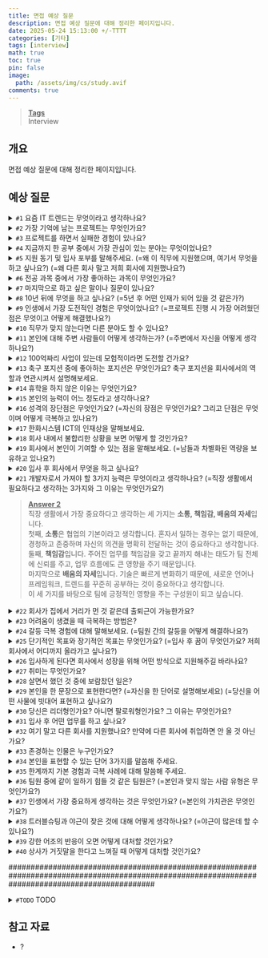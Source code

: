 ```yaml
---
title: 면접 예상 질문
description: 면접 예상 질문에 대해 정리한 페이지입니다.
date: 2025-05-24 15:13:00 +/-TTTT
categories: [기타]
tags: [interview]
math: true
toc: true
pin: false
image:
  path: /assets/img/cs/study.avif
comments: true
---
```


<blockquote class="prompt-info"><p><strong><u>Tags</u></strong><br>
Interview</p></blockquote>

## 개요

면접 예상 질문에 대해 정리한 페이지입니다.

## 예상 질문

<details>
<summary><code class="language-plaintext highlighter-rouge">#1</code> 요즘 IT 트렌드는 무엇이라고 생각하나요?</summary>

<blockquote class="prompt-tip"><p><strong><u>답변 Tip</u></strong><br>
지원자의 기술적 관심도, 시장 감각, 그리고 업계 변화에 대한 민감도를 평가하기 위한 질문입니다.</p></blockquote>

<blockquote class="prompt-info"><p><strong><u>Answer</u></strong><br>
최근 IT 트렌드는 <b>생성형 AI</b>라고 생각합니다. ChatGPT, Copilot, DeepSeek처럼 실무에서 활용 가능한 도구들이 등장하면서 개발 생산성이 크게 향상되고 있기 때문입니다. 단순 코드 작성부터 문서화, 테스트 코드 작성까지 다양한 영역에서 활용할 수 있어서 주목하고 있습니다.</p></blockquote>
</details>

<details>
<summary><code class="language-plaintext highlighter-rouge">#2</code> 가장 기억에 남는 프로젝트는 무엇인가요?</summary>

<blockquote class="prompt-tip"><p><strong><u>답변 Tip</u></strong><br>
단순히 경험을 묻는 것이 아니라, 지원자의 문제 해결 능력, 기여도, 성장한 점 등을 확인하려는 의도입니다.</p></blockquote>

<blockquote class="prompt-info"><p><strong><u>Answer</u></strong><br>
가장 기억에 남는 프로젝트는 혼자 여행하는 사람들을 위한 여행 종합 플랫폼 프로젝트입니다. 이 프로젝트는 혼자 여행하는 사람들을 위한 여행 정보 및 팁을 쉽게 공유하는 기능과, 평소에 혼자 즐기기 어려웠던 취미와 활동에 대해 모임을 생성하고 참여할 수 있는 기능을 제공하는 것을 목표로 하는 프로젝트였습니다. <br />
<br />
이 프로젝트의 멤버는 총 5명이었고, 저는 프론트엔드 개발을 맡아 여행 정보 글 CRUD 기능을 구현하는 데 집중하였습니다. 또한 반응형 웹 구현, 공통 컴포넌트 관리 등을 수행하였습니다. 프로젝트를 수행하면서 마주쳤던 문제로, 처음에는 이미지 파일 용량으로 인해 여행 정보 글 등록에 걸리는 시간이 오래 걸리는 문제가 있었지만, 백엔드를 맡은 팀원과의 협업으로 이미지 등록 API를 별도로 분리하여 글 등록이 완료되는데 최대 10초 이상 걸리는 시간을 1초 이내로 단축하여 문제를 해결할 수 있었습니다. <br />
<br />
이 과정에서 사용자 경험을 고려한 개발과, 백엔드 팀원과의 원활한 의사소통의 중요성, 협업을 통한 문제 해결 과정을 이해할 수 있었습니다. 이 경험이 제가 지원한 직무에서도 강점으로 발휘할 수 있을 것이라 생각합니다.</p></blockquote>

</details>

<details>
<summary><code class="language-plaintext highlighter-rouge">#3</code> 프로젝트를 하면서 실패한 경험이 있나요?</summary>

<blockquote class="prompt-tip"><p><strong><u>답변 Tip</u></strong><br>
단순히 실수나 실패 사례를 묻는 게 아니라, <b>실패 이후의 대응력, 자기 성찰 능력, 성장 과정</b>을 보려는 의도입니다.</p></blockquote>

<blockquote class="prompt-info"><p><strong><u>Answer</u></strong><br>
네, 프로젝트를 하면서 실패한 경험이 있습니다. <br />
<br />
혼자 여행하는 사람들을 위한 여행 종합 플랫폼 프로젝트에서, 저는 여행 정보 글의 CRUD 기능을 구현하는 역할을 맡았는데, 처음에는 글 등록과 이미지 업로드를 동시에 처리하는 방식으로 구현하였습니다. 해당 방식으로 구현한 결과 기능이 정상적으로 동작하기는 했지만, 용량이 큰 이미지를 여러 개 업로드하는 경우 여행 정보 글 등록 시간이 오래 걸리는 문제가 있었습니다. <br />
<br />
문제의 원인을 확인한 후, 저는 사용자 시나리오를 고려하여 이미지 업로드 중 게시글 내용을 작성할 수 있도록 API를 분리하면 사용자 경험을 개선할 수 있다는 점을 파악하였습니다. 이에 백엔드 팀원과 협의하여 이미지 업로드 API를 별도로 분리하여 글 등록이 완료되는데 최대 10초 이상 걸리는 시간을 1초 이내로 단축하여 사용자 경험을 개선할 수 있었습니다. <br />
<br />
이 경험을 통해, <b>처음부터 성능과 사용자 경험을 고려한 개발의 중요성, 그리고 문제를 빠르게 파악하고 팀원과 협업하여 해결하는 과정의 중요성</b>을 배울 수 있었습니다. 이후에는 어떤 기능을 개발할 때 사용자 시나리오를 충분히 고려하는 자세를 가지게 되었고, 설계 단계에서 백엔드 팀원과 충분히 상의하는 것을 원칙으로 하고 있습니다.</p></blockquote>

</details>

<details>
<summary><code class="language-plaintext highlighter-rouge">#4</code> 지금까지 한 공부 중에서 가장 관심이 있는 분야는 무엇이었나요?</summary>

<blockquote class="prompt-tip"><p><strong><u>답변 Tip</u></strong><br>
이 질문의 핵심은 <b>지원자의 흥미와 몰입도</b>, 그리고 <b>자기주도적 학습 경험</b>을 파악하는 것입니다. 단순히 “재밌었다”가 아니라, <b>왜 흥미를 느꼈는지, 무엇을 배우고 어떻게 활용했는지</b>, 그리고 <b>앞으로의 계획</b>까지 자연스럽게 이어지면 좋습니다.</p></blockquote>

<blockquote class="prompt-info"><p><strong><u>Answer</u></strong><br>
지금까지 공부한 것 중 가장 흥미로웠던 분야는 <b>WebP와 AVIF 같은 최신 이미지 포맷</b>에 대한 내용입니다. <br />
<br />
처음에는 제 블로그에 사용할 이미지 용량을 줄이기 위한 방법을 찾다가 WebP를 접하게 되었고, 이후에는 브라우저 호환성이 조금 떨어지더라도 WebP보다 더 압축률이 좋은 AVIF에 대해 알게 되었습니다. 실제로 블로그에서 사용하던 이미지 포맷을 WebP와 AVIF로 변경하면서 이미지 용량이 크게 줄어든 것을 확인할 수 있었고, 웹 페이지 로딩 속도가 크게 향상되었음을 확인할 수 있었습니다. <br />
<br />
이를 통해 이미지 포맷이 웹 페이지 성능과 사용자 경험에 직결되는 기술이라는 점에서 흥미를 느꼈습니다. 또한 이 경험을 계기로 웹 성능과 관련된 기술에 대해 흥미를 갖게 되었고, 앞으로도 웹 페이지 성능 최적화 측면에서 많은 신경을 쓰고자 노력하고 있습니다.</p></blockquote>

</details>

<details>
<summary><code class="language-plaintext highlighter-rouge">#5</code> 지원 동기 및 입사 포부를 말해주세요. (=왜 이 직무에 지원했으며, 여기서 무엇을 하고 싶나요?) (=왜 다른 회사 말고 저희 회사에 지원했나요?)</summary>

<blockquote class="prompt-tip"><p><strong><u>답변 Tip</u></strong><br>
지원자의 관심도, 조직 적합도, 성장 의미를 확인하는 핵심 질문입니다.</p></blockquote>

<blockquote class="prompt-info"><p><strong><u>Answer</u></strong><br>
저는 사용자 경험과 웹 성능 최적화에 깊은 관심을 가지고 프론트엔드 개발을 중심으로 역량을 쌓아왔습니다. 특히 지속적으로 발전하는 개발자의 삶을 지향하여 꾸준히 개발 공부를 진행해왔고, 학습한 내용을 꾸준히 블로그에 정리해 왔습니다. 이와 관련해 한화시스템이 가진 가치관 중 하나인, 과거의 성과에 안주하지 않고 미래를 선제적으로 대비하고 발전하고자 하는 회사의 가치관에 큰 매력을 느꼈습니다. 이에 개인의 성장과 더불어 한화시스템이 미래에 이뤄낼 성과에 기여하고 싶어서 지원하게 되었습니다. <br />
<br />
입사하게 된다면, 먼저 주어진 업무에 빠르게 적응하고 책임감을 가지고 직무를 수행하여 팀에 기여하겠습니다. 또한 개발자로서 끊임없이 신기술을 익히고 적용하며 성장하도록 노력하겠습니다. 또한 사람들에게 최고의 서비스를 제공하기 위해 타인의 피드백을 적극적으로 수용하여 사람들이 사용하기 쉬운 서비스를 제공할 수 있도록 노력하겠습니다. 제가 가진 역량과 문제 해결 능력을 바탕으로 회사에 기여하겠습니다.</p></blockquote>

</details>

<details>
<summary><code class="language-plaintext highlighter-rouge">#6</code> 전공 과목 중에서 가장 좋아하는 과목이 무엇인가요?</summary>

<blockquote class="prompt-tip"><p><strong><u>답변 Tip</u></strong><br>
<b>지식 기반뿐 아니라 흥미, 태도, 논리적 사고 방식</b>을 함께 파악하기 위한 질문입니다. 따라서 단순히 과목명을 말하기보다는 <b>왜 그 과목을 좋아했는지, 무엇을 배웠고 어떻게 활용했는지</b>까지 이야기해주는 것이 좋습니다.</p></blockquote>

<blockquote class="prompt-info"><p><strong><u>Answer</u></strong><br>
전공 과목 중에서 “오픈소스SW프로젝트” 과목을 가장 좋아했습니다. <br />
<br />
이 과목은 Git과 GitHub를 활용하여 팀 프로젝트로 SnakeGame을 만들어보는 전공 과목이었습니다. 해당 과목을 통해 단순히 기능을 구현하는 것을 넘어서, 팀원들과 효율적으로 협업하고 코드를 관리하는 방법을 배울 수 있었습니다. 이전까지는 혼자 개발하는 경우가 많았기 때문에, 하나의 큰 결과물을 팀으로 만들어 나가는 과정 자체가 저에게 인상 깊은 경험이었습니다. <br />
<br />
이 경험 이후 좀 더 협업을 잘하는 방법에 대해 관심이 생겼고, 팀원들과의 원활한 협업을 위해 Notion 작성, GitHub Wiki 작성 등 문서화에도 지속적으로 관심을 갖게 되는 계기가 되었습니다.</p></blockquote>

</details>

<details>
<summary><code class="language-plaintext highlighter-rouge">#7</code> 마지막으로 하고 싶은 말이나 질문이 있나요?</summary>

<blockquote class="prompt-tip"><p><strong><u>답변 Tip</u></strong><br>
면접의 마무리 단계에서 <b>지원자의 태도, 관심도, 소통 능력</b>을 확인하기 위한 질문입니다. 가장 좋은 답변은 <b>긍정적인 인상으로 마무리하면서, 회사나 직무에 대한 진정한 관심을 드러내는 질문이나 감사의 표현</b>을 포함하는 것입니다.</p></blockquote>

<blockquote class="prompt-info"><p><strong><u>Answer</u></strong><br>
오늘 면접을 준비하면서 회사의 비전과 미래 지향점, 성장 가능성 등에 대해 알 수 있었습니다. 오늘 면접을 보면서 긴장도 많이 됐는데 편한 분위기에서 면접을 볼 수 있도록 배려해주셔서 감사합니다. 오늘 이후에도 다시 뵐 수 있는 기회가 있었으면 좋겠습니다. 들어주셔서 감사합니다. <br />
<br />
1. 면접관 님께서 느끼기에, 회사에 오래 근무할 수 있도록 동기를 유발하는 가장 좋았던 점이 무엇인가요? <br />
2. 신입이 입사 후 가장 많이 부딪히는 어려움은 무엇이고, 그것을 극복하기 위한 조언이 있을까요? <br />
3. 최종 합격 후 입사 전까지 준비하면 좋은 것은 무엇일까요?</p></blockquote>
</details>

<details>
<summary><code class="language-plaintext highlighter-rouge">#8</code> 10년 뒤에 무엇을 하고 싶나요? (=5년 후 어떤 인재가 되어 있을 것 같은가?)</summary>

<blockquote class="prompt-tip"><p><strong><u>답변 Tip</u></strong><br>
단순한 미래 계획을 묻는 것이 아니라, 지원자의 목표 의식, 성장 의지, 장기적인 커리어 비전을 확인하기 위한 질문입니다. 답변은 <b>기술적 성장을 기반으로 → 팀이나 서비스에 기여하고 → 나아가 리더십 또는 전문가로 정장하고 싶은 방향</b>으로 진행하면 좋습니다.</p></blockquote>

<blockquote class="prompt-info"><p><strong><u>Answer</u></strong><br>
10년 뒤에는 <b>기술에 대한 깊은 이해와 실무 경험을 바탕으로, 회사와 팀에 큰 영향을 줄 수 있는 개발자</b>가 되고 싶습니다. 제가 가진 프론트엔드 직무 역량을 더욱 발전시켜, <b>사용자 경험과 웹 성능 최적화에 강점을 가진 개발자로서, 프로젝트의 방향성과 기술적 선택을 주도하는 역할</b>을 맡고 싶습니다. 또한 지금은 프론트엔드 분야를 중심으로 학습하고 경험을 쌓아왔지만, 장기적으로는 제가 주로 역량을 쌓아왔던 프론트엔드 분야 뿐만 아니라 백엔드나, DevOps 등 다양한 영역도 이해하는 풀스택 개발자로 성장하고 싶습니다. 또한 혼자 성장하는 것을 넘어서, 신입 개발자에게 코드 리뷰나 문서화를 통한 지식 공유를 통해 팀 전체가 성장할 수 있도록 기여하는 개발자가 되는 것이 저의 목표입니다.</p></blockquote>
</details>

<details>
<summary><code class="language-plaintext highlighter-rouge">#9</code> 인생에서 가장 도전적인 경험은 무엇이었나요? (=프로젝트 진행 시 가장 어려웠던 점은 무엇이고 어떻게 해결했나요?)</summary>

<blockquote class="prompt-tip"><p><strong><u>답변 Tip</u></strong><br>
지원자의 끈기, 문제 해결 능력, 책임감, 성장 의지를 평가하는 질문입니다. 답변은 <b>도전 상황 설명 → 왜 도전적이었는지 → 어떻게 극복했는지 → 무엇을 배웠는지</b> 순서로 진행하면 좋습니다.</p></blockquote>

<blockquote class="prompt-info"><p><strong><u>Answer</u></strong><br>
가장 도전적인 경험은 <b>학부 시절 IoT 관련 팀 프로젝트에서 실내 위치 추정 시스템을 개발했던 경험</b>이었습니다. <br />
<br />
저는 이 프로젝트에서 <b>팀장을 맡아 기획부터 구현까지 주도</b>하였습니다. 스마트폰의 센서를 이용해 실내 위치를 파악하는 것이 목표였는데, Wi-Fi의 RSSI 값을 수집한 후 이를 서버로 전송하여 <b>K-NN 알고리즘을 통해 사용자의 위치를 추정하는 방식</b>으로 프로젝트를 진행하였습니다. 해당 프로젝트를 진행하면서 가장 어려웠던 점은 바로 측정 정확도의 영향을 주는 AP(Access Point)의 위치였습니다. 학교 건물 내 공유기 위치가 고정되어 있어 실험 조건이 제약되었고, 이로 인해 정확한 결과를 얻기 어려웠습니다. 이 어려움을 극복하고자 저는 <b>발상의 전환으로, 스마트폰의 모바일 핫스팟 기능을 이용해 스마트폰 자체를 AP로 사용하는 방법을 제안</b>하였습니다. 이 덕분에 AP의 위치를 자유롭게 설정할 수 있게 되어 실험 조건을 원하는 대로 설정할 수 있었고, 위치 추정 정확도를 높일 수 있었습니다. <br />
<br />
이 경험을 통해 <b>문제 해결을 위한 창의적 사고와 팀을 이끄는 중요성</b>을 알 수 있었습니다.</p></blockquote>

</details>

<details>
<summary><code class="language-plaintext highlighter-rouge">#10</code> 직무가 맞지 않는다면 다른 분야도 할 수 있나요?</summary>

<blockquote class="prompt-tip"><p><strong><u>답변 Tip</u></strong><br>
<b>유연성과 적응력</b>, 그리고 <b>해당 직무에 대한 진정성 있는 관심</b>을 평가하기 위한 질문입니다. 또 다른 이면에는, 직업 윤리의 공동체 윤리 중 하나인 조직과 다른 사람을 위해 자신의 손해를 감수하더라도 희생할 수 있는지에 대해 알고 싶어하는 질문입니다. 답변을 할 때 가장 중요한 포인트는 <b>현재 지원한 직무에 대한 강한 관심을 보여주되, 회사와 팀의 필요에 따라 유연하게 대응할 수 있다는 태도</b>를 보여주는 것입니다.</p></blockquote>

<blockquote class="prompt-info"><p><strong><u>Answer</u></strong><br>
저는 지금 지원한 직무와 관련하여 <b>프론트엔드 개발 직무에 가장 큰 관심을 가지고 역량을 쌓아왔습니다.</b> 사용자 경험과 웹 성능 최적화와 같은 부분에서 큰 관심을 가지고 지속적으로 공부해 왔기 때문에, 해당 분야에서 성장하는 것이 저의 제 1목표임이 분명합니다. <br />
하지만 회사나 팀의 방향이나 상황에 따라 다른 분야에서의 역할이 필요하다면 저는 기꺼이 배우고 도전할 생각이 있으며, 그런 경험 역시 저의 역량을 키울 수 있는 기회라고 생각합니다. 결국 중요한 것은 팀의 목표를 함께 이루고, 유연하게 기여하는 것이 개발자의 자세라고 생각합니다.</p></blockquote>
</details>

<details>
<summary><code class="language-plaintext highlighter-rouge">#11</code> 본인에 대해 주변 사람들이 어떻게 생각하는가? (=주변에서 자신을 어떻게 생각하나요?)</summary>

<blockquote class="prompt-tip"><p><strong><u>답변 Tip</u></strong><br>
<b>자기 인식과 대인 관계에서의 태도</b>를 평가하기 위한 질문입니다. 답변 시에는 실제로 들었던 피드백이나 주변 반응을 바탕으로, <b>장점을 강조</b>하되 <b>구체적인 사례</b>로 신뢰를 더하는 게 좋습니다.</p></blockquote>

<blockquote class="prompt-info"><p><strong><u>Answer</u></strong><br>
주변 사람들은 저를 <b>책임감 있고 열정이 있는 사람</b>이라고 평가해주었습니다. 특히 팀 프로젝트를 함께한 팀원들은, 제가 <b>주말을 포함해 매일 새벽까지 작업하는 모습</b>을 보며 “나도 더 열심히 해야겠다고 느꼈다”는 이야기를 해 준 적이 있습니다. 이런 피드백을 받을 때마다 제가 노력한 만큼 <b>팀 분위기에 긍정적인 영향을 줄 수 있다는 점에 보람</b>을 느꼈습니다. 이 경험을 계기로 앞으로도 팀 전체에 긍정적인 영향을 주고 싶다는 생각을 하게 되었습니다.</p></blockquote>
</details>

<details>
<summary><code class="language-plaintext highlighter-rouge">#12</code> 100억짜리 사업이 있는데 모험적이라면 도전할 건가요?</summary>

<blockquote class="prompt-tip"><p><strong><u>답변 Tip</u></strong><br>
<b>지원자의 리스크 감수 성향, 의사결정 기준, 도전 정신과 현실 감각의 균형</b>을 파악하려는 질문입니다. 답변 시 무조건 도전 또는 회피가 아니라, <b>신중한 분석 후 도전하겠다는 태도</b>를 보이면 좋습니다. 또한 <b>현실적인 리스크 판단 능력과 주도적 실행력</b>을 어필하면 좋습니다.</p></blockquote>

<blockquote class="prompt-info"><p><strong><u>Answer</u></strong><br>
100억짜리 사업은 분명 성공한다면 큰 수익을 얻을 수 있다는 점에서 매력적이지만, 리스크가 크다는 점에서 <b>무조건 도전하기보다는 충분한 분석과 준비를 거친 후에 도전</b>하겠습니다. 리스크가 크다는 것은 실패했을 때 오히려 큰 손실로 이어질 수 있기 때문입니다. 이렇게 리스크가 큰 사업을 마주치는 경우, 저는 먼저 <b>시장 조사, 타겟 분석, 리스크 요인 파악 등 사전 분석을 철저히 한 후, 실행 가능성이 보이는 경우에 도전</b>하겠습니다. 또한 회사 전체에 큰 영향을 줄 수 있는 일인 만큼 혼자 결정하지 않고 <b>회사 구성원의 의견을 수렴</b>한 후 도전 여부를 결정하겠습니다.</p></blockquote>
</details>

<details>
<summary><code class="language-plaintext highlighter-rouge">#13</code> 축구 포지션 중에 좋아하는 포지션은 무엇인가요? 축구 포지션을 회사에서의 역할과 연관시켜서 설명해보세요.</summary>

<blockquote class="prompt-tip"><p><strong><u>답변 Tip</u></strong><br>
<b>자신의 성향과 팀 내 역할을 창의적으로 설명</b>하는지를 보기 위한 질문입니다. 정답은 없지만, <b>자신의 성격이나 일 스타일을 축구 포지션에 빗대어</b> 자연스럽게 설명하는 것이 중요합니다.</p></blockquote>

<blockquote class="prompt-info"><p><strong><u>Answer</u></strong><br>
저는 골키퍼 포지션을 가장 좋아합니다. <br />
<br />
골키퍼는 화려하진 않지만, 팀의 가장 마지막 방어선으로 반드시 필요한 존재이며, 팀의 수비진을 조율해야 하고, 한 번의 실수가 실점으로 이어질 수 있기 때문에 책임감이 막중한 포지션입니다. <br />
<br />
저는 팀으로 활동할 때 주어진 역할에 대해 끝까지 책임을 지려고 하는 성향이 강합니다. 팀의 안정감을 만들어주는 골키퍼처럼, 회사에서도 자신의 역할을 책임감 있게 수행하여 팀에 신뢰를 주는 사람이 되고 싶습니다.</p></blockquote>

</details>

<details>
<summary><code class="language-plaintext highlighter-rouge">#14</code> 휴학을 하지 않은 이유는 무엇인가요?</summary>

<blockquote class="prompt-tip"><p><strong><u>답변 Tip</u></strong><br>
<b>계획성, 꾸준함, 책임감</b> 등을 알아보기 위한 질문입니다. 답변의 핵심은 <b>휴학 없이도 목표를 충분히 달성할 수 있도록 노력했고, 그 과정에서 배운 점이 많다</b>는 방향으로 전개하는 것입니다.</p></blockquote>

<blockquote class="prompt-info"><p><strong><u>Answer</u></strong><br>
<b>휴학을 하지 않고도 남은 시간을 효율적으로 사용해서 성장을 충분히 이루어 낼 수 있다고 판단</b>했습니다. 재학 중에도 방학이나 학기 중 시간을 활용해 개발 공부를 꾸준히 이어갔습니다. 물론 휴학을 하고 더 집중할 수도 있었지만, 오히려 학업과 병행하는 것이 좀 더 효율적인 학습이 이루어질 수 있다고 생각하였습니다.</p></blockquote>
</details>

<details>
<summary><code class="language-plaintext highlighter-rouge">#15</code> 본인의 능력이 어느 정도라고 생각하나요?</summary>

<blockquote class="prompt-tip"><p><strong><u>답변 Tip</u></strong><br>
<b>자신의 실력을 객관적으로 바라보는 시각</b>과 <b>겸손과 자신감의 균형</b>을 보는 질문입니다. 답변 시 <b>자신의 현재 위치를 겸손하면서도 구체적으로 표현하고 그 동안의 성과나 노력을 언급하고 앞으로의 성장 의지를 강조</b>하면 좋습니다.</p></blockquote>

<blockquote class="prompt-info"><p><strong><u>Answer</u></strong><br>
저는 아직 “성장 중”이라고 생각합니다. <br />
<br />
분명히 어느 정도 기본기를 갖췄다고 느끼지만, 아직 배워야 할 것도 많고, 현업에서 요구하는 수준에는 아직 도달하지 못했다고 생각합니다. 다만 저는 부족한 점을 느낄 때마다 부족한 점을 보완하기 위해 꾸준히 공부해왔습니다. 예를 들어, 팀 프로젝트에서 프론트엔드를 맡으며 기능 구현 시 필요한 지식을 찾아보며 기능 구현을 완수했고, 또한 학습한 내용을 꾸준히 블로그에 정리하였습니다. <br />
<br />
앞으로도 저는 자신의 능력을 객관적으로 점검하면서 부족한 점을 찾아 보완하려고 끊임없이 공부하고자 합니다.</p></blockquote>

</details>

<details>
<summary><code class="language-plaintext highlighter-rouge">#16</code> 성격의 장단점은 무엇인가요? (=자신의 장점은 무엇인가요? 그리고 단점은 무엇이며 어떻게 극복하고 있나요?)</summary>

<blockquote class="prompt-tip"><p><strong><u>답변 Tip</u></strong><br>
<b>자기 이해도, 자기 개발 의지, 팀워크에서의 태도</b> 등을 파악하기 위한 질문입니다. 핵심은 <b>장점은 직무와 연결되게, 단점은 보완 노력이 드러나게</b> 말하는 것입니다.</p></blockquote>

<blockquote class="prompt-info"><p><strong><u>Answer</u></strong><br>
저의 장점은 <b>계획을 철저히 세우는 점</b>입니다. 저는 평소에 어떤 일을 할 때 계획을 세워서 진행하는 것을 좋아합니다. 즉흥적으로 진행하기 보다는 계획을 철저히 세워 진행하는 것이 일을 효율적으로 진행할 수 있으며 성공 가능성을 높일 수 있다고 생각하기 때문입니다. 실제로 팀 프로젝트를 진행할 때 각자 역할을 명확히 나누고, 구현할 기능들을 미리 논의한 후 마감 기한을 정해 놓고 진행하였습니다. 이를 통해 일정을 효율적으로 관리하고 마감 기한을 지킬 수 있었습니다. <br />
<br />
반면, 제 단점은 <b>계획한 대로 일이 진행되지 않는 경우 스트레스를 받는 편</b>이라는 점입니다. 이 부분을 보완하기 위해 예상치 못한 변수가 생겼을 때 우선 순위를 조정하거나 팀원들과 의견을 적극적으로 교환해서 계획을 유연하게 조정하고자 노력하고 있습니다.</p></blockquote>

</details>

<details>
<summary><code class="language-plaintext highlighter-rouge">#17</code> 한화시스템 ICT의 인재상을 말해보세요.</summary>

<blockquote class="prompt-tip"><p><strong><u>답변 Tip</u></strong><br>
지원한 회사에 대해 얼마나 공부했고, 자신이 그 회사에 적합한 인재인지에 대해 기본적인 고민을 했는지 확인하기 위한 질문입니다.</p></blockquote>

<blockquote class="prompt-info"><p><strong><u>Answer</u></strong><br>
한화시스템 ICT의 인재상은 <b>Great Challenger</b>로, 크게 다음 3가지 핵심 역량이 있습니다. <br />
<br />
1. 책임 있게 몰입하는 <b>주인의식</b> <br />
   업무를 자신의 일처럼 책임감 있게 수행하며, 장기적인 관점에서 사업 성과와 보상을 고려합니다. 주인의식을 바탕으로 신속하고 정확한 실행력을 발휘합니다. <br />
2. 기존의 틀을 넘어선 <b>월등한 차별성</b> <br />
   업계의 상식을 뒤엎는 대담한 목표를 설정하고, 핵심에 집중하여 디테일로 차별화를 이룹니다. 이를 통해 지속적으로 한발 앞선 결과를 창출합니다. <br />
3. 미래 기회를 선점하는 <b>변화 수용성</b> <br />
   시시각각 변화하는 시장 환경에서 과거의 성과에 안주하지 않고, 냉철하게 현실을 직시하며 미래를 선제적으로 대비합니다. 이를 통해 새로운 기회를 창출합니다.</p></blockquote>
</details>

<details>
<summary><code class="language-plaintext highlighter-rouge">#18</code> 회사 내에서 불합리한 상황을 보면 어떻게 할 것인가요?</summary>

<blockquote class="prompt-tip"><p><strong><u>답변 Tip</u></strong><br>
지원자가 <b>조직 내 갈등 상황이나 문제를 마주했을 때의 태도</b>를 보고, 어떤 식으로 <b>소통하고 문제를 해결하는 사람인지</b>를 파악하려는 질문입니다. 답변 시 <b>조직을 존중하면서도 개선 의지를 보이는 방향</b>으로 진행하면 좋습니다.</p></blockquote>

<blockquote class="prompt-info"><p><strong><u>Answer</u></strong><br>
회사 내에서 불합리하다고 느껴지는 상황을 보면 <b>먼저 상황을 객관적으로 파악하려고 노력</b>하겠습니다. 감정적으로 대응하기보다는, <b>왜 그 상황이 벌어졌는지 파악</b>하고 해당 상황과 관련된 분들과 <b>정중하게 의견을 나누거나 건의하는 방법을 선택</b>하겠습니다. 저는 조직의 문화를 해치지 않으면서 <b>더 나은 방향으로 나아가기 위한 제안은 필요</b>하다고 생각합니다. 따라서 불합리한 문제를 지적하는 것을 넘어서, <b>대안을 함께 고민하고 소통하는 자세가 중요</b>하다고 생각합니다.</p></blockquote>
</details>

<details>
<summary><code class="language-plaintext highlighter-rouge">#19</code> 회사에서 본인이 기여할 수 있는 점을 말해보세요. (=남들과 차별화된 역량을 보유하고 있나요?)</summary>

<blockquote class="prompt-tip"><p><strong><u>답변 Tip</u></strong><br>
<b>본인의 강</b>을 소개하고, <b>그 강점을 통해 어떻게 기여할 수 있는지 구체적인 방식을 제시</b>한 다음, <b>회사와 직무에 맞춘 포부나 방향성을 강조</b>하면 좋습니다.</p></blockquote>

<blockquote class="prompt-info"><p><strong><u>Answer</u></strong><br>
저는 <b>문서화에 강점이 있는 개발자</b>라고 생각합니다.
프로젝트를 진행할 때 Notion과 GitHub Wiki를 활용하여 회의 내용과 개발 기록을 문서로 남기고자 노력했습니다. 회의 내용을 문서로 기록함으로써 <b>팀원들과의 의사소통에 오해가 생기지 않고 소통이 원활하게 진행될 수 있도록 기여</b>하였습니다. 또한 개발 기록을 남김으로써 구현 과정에 있어서 <b>어떤 이유로 어떤 선택을 했는지</b>를 명확히 하여 팀원들의 이해도를 높일 수 있었습니다.
이러한 경험을 바탕으로, 입사 후에도 단순히 기능 구현에 그치지 않고 <b>개발 과정 전반을 명확히 기록하고 공유하여 협업이 원활히 이루어지도록 기여하고 지속 가능한 개발 환경이 구축</b>될 수 있도록 기여하겠습니다.</p></blockquote>
</details>

<details>
<summary><code class="language-plaintext highlighter-rouge">#20</code> 입사 후 회사에서 무엇을 하고 싶나요?</summary>

<blockquote class="prompt-tip"><p><strong><u>답변 Tip</u></strong><br>
<b>입사 후의 적극적인 자세, 회사와 직무에 대한 이해도, 장기적인 목표</b>를 강조하면 좋습니다.</p></blockquote>

<blockquote class="prompt-info"><p><strong><u>Answer</u></strong><br>
입사 후에는 <b>먼저 업무에 빠르게 적응하고 회사의 개발 문화와 프로세스를 이해하는 데 집중</b>하고 싶습니다. 그 과정에서 제가 가진 역량을 바탕으로 팀에 기여하는 구성원이 되도록 노력하겠습니다. 또한 개발 업무를 수행하면서 <b>문서화</b> 부분까지 신경 쓰는 개발자가 되고 싶습니다. 특히 개발 과정에서 마주쳤던 <b>트러블슈팅과 해결 경험</b>을 문서로 남김으로써 <b>지식 공유와 협업 문화에 기여</b>하고 싶습니다. </p></blockquote>
</details>

<details>
<summary><code class="language-plaintext highlighter-rouge">#21</code> 개발자로서 가져야 할 3가지 능력은 무엇이라고 생각하나요? (=직장 생활에서 필요하다고 생각하는 3가지와 그 이유는 무엇인가요?)</summary>

<blockquote class="prompt-tip"><p><strong><u>답변 Tip</u></strong><br>
<b>개발 직무에 대한 본인의 이해도와 역량과 관련된 경험이 있는지 여부</b>를 확인하는 질문입니다.</p></blockquote>

<blockquote class="prompt-info"><p><strong><u>Answer 1</u></strong><br>
개발자로서 가장 중요하다고 생각하는 능력은 <b>문제 해결 능력, 협업 능력, 지속적인 학습 능력</b>이라고 생각합니다. <br />
첫째, <b>문제 해결 능력</b>입니다. 개발 과정에서 예상치 못한 오류나 성능 문제를 마주칠 때, 이를 분석하고 해결하는 능력이 중요하다고 생각합니다. <br />
둘째, <b>협업 능력</b>입니다. 개발은 혼자 하는 일이 아닌 만큼, 팀원들과 원활하게 의사소통하고 협업하는 것이 중요하다고 생각합니다 <br />
마지막으로 <b>지속적인 학습 능력</b>입니다. 기술은 빠르게 변화하기 때문에, 새로운 언어나 프레임워크, 트렌드를 꾸준히 공부하는 것이 중요하다고 생각합니다.</p></blockquote>
</details>

<blockquote class="prompt-info"><p><strong><u>Answer 2</u></strong><br>
직장 생활에서 가장 중요하다고 생각하는 세 가지는 <b>소통, 책임감, 배움의 자세</b>입니다. <br />
첫째, <b>소통</b>은 협업의 기본이라고 생각합니다. 혼자서 일하는 경우는 없기 때문에, 경청하고 존중하며 자신의 의견을 명확히 전달하는 것이 중요하다고 생각합니다. <br />
둘째, <b>책임감</b>입니다. 주어진 업무를 책임감을 갖고 끝까지 해내는 태도가 팀 전체에 신뢰를 주고, 업무 흐름에도 큰 영향을 주기 때문입니다. <br />
마지막으로 <b>배움의 자세</b>입니다. 기술은 빠르게 변화하기 때문에, 새로운 언어나 프레임워크, 트렌드를 꾸준히 공부하는 것이 중요하다고 생각합니다. <br />
이 세 가지를 바탕으로 팀에 긍정적인 영향을 주는 구성원이 되고 싶습니다.</p></blockquote>

<details>
<summary><code class="language-plaintext highlighter-rouge">#22</code> 회사가 집에서 거리가 먼 것 같은데 출퇴근이 가능한가요?</summary>

<blockquote class="prompt-tip"><p><strong><u>답변 Tip</u></strong><br>
지원자의 <b>출퇴근 의지와 지속 가능성</b>을 확인하기 위한 질문입니다. 실제 거리보다는 <b>장거리 출퇴근에 대한 본인의 생각, 계획, 그리고 책임감</b>을 강조하면 좋습니다.</p></blockquote>

<blockquote class="prompt-info"><p><strong><u>Answer</u></strong><br>
네, 가능합니다. <br />
실제로 대학 재학 중에도 약 1시간이 넘는 거리를 대중교통으로 꾸준히 다닌 경험이 있어서, 출퇴근도 문제 없이 감당할 수 있다고 생각합니다. 또한 장거리 출퇴근으로 인한 피로를 최소화할 수 있도록 생활 패턴을 조정해 나갈 계획입니다. 출퇴근이 업무에 영향을 주지 않도록 최선을 다하겠습니다.</p></blockquote>
</details>

<details>
<summary><code class="language-plaintext highlighter-rouge">#23</code> 어려움이 생겼을 때 극복하는 방법은?</summary>

<blockquote class="prompt-tip"><p><strong><u>답변 Tip</u></strong><br>
지원자의 <b>문제 해결 능력, 스트레스 대처 방식, 끈기와 태도</b>를 확인하려는 질문입니다. 따라서 단순히 “노력합니다”보다는 <b>구체적인 행동 방식</b>과 <b>경험 기반의 사례</b>를 포함해 답변하는 것이 좋습니다.</p></blockquote>

<blockquote class="prompt-info"><p><strong><u>Answer</u></strong><br>
어려움이 생겼을 때 저는 먼저 <b>상황을 객관적으로 분석</b>하고, <b>어떤 부분이 문제인지 구체적으로 파악</b>하고, <b>혼자 고민하기 보다는 팀원들과 상황을 공유하고 협력</b>하려고 노력합니다. <br />
<br />
예를 들어, 이전에 팀 프로젝트를 진행하던 중 점자 인식 AI 모델 구축에 어려움을 겪고 있어서 일정에 차질이 생긴 적이 있습니다. 당시 저는 제가 겪고 있는 어려움을 팀원들에게 공유하여 함께 문제 해결 방법을 고민하였습니다. 당시 한 팀원이 오픈소스를 활용하면 어떨까라는 의견을 제시하였고, 저는 그 의견을 받아들여 오픈소스를 활용하여 점자 번역 기능을 완성할 수 있었습니다. <br />
<br />
해당 경험을 통해 어려움이 생겼을 때는 혼자 고민하지 않고 팀원들에게 상황을 공유하고 협력하여 필요한 정보를 빠르게 습득하여 문제를 해결할 수 있다는 점을 배웠습니다.</p></blockquote>

</details>

<details>
<summary><code class="language-plaintext highlighter-rouge">#24</code> 갈등 극복 경험에 대해 말해보세요. (=팀원 간의 갈등을 어떻게 해결하나요?)</summary>

<blockquote class="prompt-tip"><p><strong><u>답변 Tip</u></strong><br>
갈등 관리 방법에 대해 확인하기 위한 질문입니다. 답변 시 팀원의 말을 <b>경청</b>하고 <b>설득</b>하여 <b>갈등을 극복한 후 해당 경험을 통해 깨달은 점</b>을 강조하면 좋습니다.</p></blockquote>

<blockquote class="prompt-info"><p><strong><u>Answer</u></strong><br>
저는 팀원 간의 갈등이 생겼을 경우 먼저 <b>각자의 생각을 공유한 후 소통하여 타협</b>하려고 노력합니다. <br />
<br />
예를 들어, 이전에 캡스톤디자인(2) 졸업 프로젝트 주제를 선정할 때 저와 한 팀원 간의 의견이 충돌된 적이 있었습니다. 저는 [전화 시 언어 습관 분석 앱]을, 한 팀원은 기존에 존재한 [스마트국민제보] 앱 서비스의 불편한 점을 개선한 앱을 아이디어로 제시하였습니다. 의견이 충돌하면서 프로젝트 주제 선정에 어려움을 겪었습니다. 이와 같은 상황을 해결하고자 제시된 아이디어에 대한 서로의 생각을 공유하였습니다. 아이디어의 실용성, 실현 가능성, 해당 아이디어와 비슷한 주제 등과 관련하여 건설적인 논의가 이루어졌고, 해당 논의를 통해 [언어 습관 교정 키보드 앱]이라는 새로운 아이디어를 발굴해 내는 계기가 되었습니다. <br />
<br />
해당 경험으로 소통을 통해 갈등을 해결하고 협력하면서 더 좋은 아이디어를 낼 수 있음을 깨달았습니다.</p></blockquote>

</details>

<details>
<summary><code class="language-plaintext highlighter-rouge">#25</code> 단기적인 목표와 장기적인 목표는 무엇인가요? (=입사 후 꿈이 무엇인가요? 저희 회사에서 어디까지 올라가고 싶나요?)</summary>

<blockquote class="prompt-tip"><p><strong><u>답변 Tip</u></strong><br>
<b>지원자의 커리어 계획이 구체적인지</b>, 그리고 <b>단기 목표와 장기 비전을 어떻게 연결</b>시키는지 파악하려는 질문입니다. 회사는 <b>단기적으로 빠르게 적응하고 성과</b>를 낼 수 있으면서도, 장기적으로는 <b>성장 가능성</b>이 있는 사람을 원한다는 점을 고려하여 답변하면 좋습니다.</p></blockquote>

<blockquote class="prompt-info"><p><strong><u>Answer</u></strong><br>
저는 <b>단기적</b>으로는 회사 업무에 빠르게 적응하고 회사의 개발 문화와 프로세스를 이해하는 데 집중하겠습니다. 구체적으로는 코드 품질을 높이고, 유지보수가 쉬운 코드를 작성하는 습관을 기르며, 개발 과정에서 마주쳤던 트러블슈팅과 해결 경험을 문서로 남김으로써 지식 공유과 협업 문화에 기여하고 싶습니다. <br />
<br />
<b>장기적</b>으로는 제가 주로 역량을 쌓아왔던 프론트엔드 분야 뿐만 아니라 백엔드나, DevOps 등 다양한 영역도 이해하는 풀스택 개발자로 성장하고 싶습니다. 더 나아가 저의 성장 뿐만 아니라 팀원 모두가 지속적으로 성장할 수 있는 개발 문화를 만드는 것이 저의 목표입니다.</p></blockquote>

</details>

<details>
<summary><code class="language-plaintext highlighter-rouge">#26</code> 입사하게 된다면 회사에서 성장을 위해 어떤 방식으로 지원해주길 바라나요?</summary>

<blockquote class="prompt-tip"><p><strong><u>답변 Tip</u></strong><br>
지원자가 <b>스스로 어떤 방식으로 성장</b>하려 하는지, 그리고 <b>회사의 지원에 대해 얼마나 구체적이고 현실적인 기대를 가지고 있는지</b>를 확인하는 질문입니다.</p></blockquote>

<blockquote class="prompt-info"><p><strong><u>Answer</u></strong><br>
입사 후에는 스스로 지속적으로 학습하고 성장하려는 자세를 유지할 것이지만, 회사에서도 성장을 위한 피드백 문화가 있었으면 좋겠습니다. <br />
예를 들어, 코드 리뷰나 사내 기술 세미나 등을 통해 선배 개발자들의 경험과 노하우를 배운다면 업무에 좀 더 빠르게 적응하고 성장할 수 있을 것 같습니다. <br />
정리하자면 회사의 지원에만 의지하지 않고 스스로 성장하되, 회사의 개발 문화 속에서 함께 성장할 수 있는 환경이 마련되었으면 좋겠습니다.</p></blockquote>

</details>

<details>
<summary><code class="language-plaintext highlighter-rouge">#27</code> 취미는 무엇인가요?</summary>

<blockquote class="prompt-tip"><p><strong><u>답변 Tip</u></strong><br>
지원자의 성격, 스트레스 해소 방법, 업무 외 삶의 균형 등을 파악하기 위한 질문입니다. 단순한 취미 나열보다, <b>그 취미가 본인의 성향이나 직무와 어떻게 연결되는지</b>까지 자연스럽게 녹여내면 좋습니다.</p></blockquote>

<blockquote class="prompt-info"><p><strong><u>Answer</u></strong><br>
제 취미 및 특기는 <b>체스</b>입니다.
체스는 논리적으로 수를 읽고 전략을 세워야 하기 때문에 계획을 중시하는 저의 성향과 잘 맞았습니다. 체스를 두면서 신중하고 정확한 판단을 내리는 과정을 통해 논리적 사고와 집중력, 인내심을 키울 수 있었습니다. 이 덕분에 직무와 관련해서 문제 해결 시 보다 신중하게 접근하려는 습관이 생겼습니다.</p></blockquote>
</details>

<details>
<summary><code class="language-plaintext highlighter-rouge">#28</code> 살면서 했던 것 중에 보람찼던 일은?</summary>

<blockquote class="prompt-tip"><p><strong><u>답변 Tip</u></strong><br>
지원자의 <b>가치관, 성취 경험</b>, 그리고 <b>타인을 위한 기여 경험</b>을 알려보려는 의도가 있는 질문입니다. 보람찼던 일은 단순히 “성과가 좋았다”보다, <b>왜 그것이 본인에게 의미 있었는지</b>를 중심으로 이야기하는 것이 좋습니다.</p></blockquote>

<blockquote class="prompt-info"><p><strong><u>Answer</u></strong><br>
<b>학부 시절 IoT 관련 팀프로젝트에서 실내 위치 추정 시스템을 개발했던 경험</b>이 가장 보람찼습니다. <br />
<br />
저는 이 프로젝트에서 <b>팀장을 맡아 기획부터 구현까지 주도</b>하였습니다. 스마트폰의 센서를 이용해 실내 위치를 파악하는 것이 목표였는데, Wi-Fi의 RSSI 값을 수집한 후 이를 서버로 전송하여 <b>K-NN 알고리즘을 통해 사용자의 위치를 추정하는 방식</b>으로 프로젝트를 진행하였습니다. 해당 프로젝트를 진행하면서 가장 어려웠던 점은 바로 측정 정확도의 영향을 주는 AP(Access Point)의 위치였습니다. 학교 건물 내 공유기 위치가 고정되어 있어 실험 조건이 제약되었고, 이로 인해 정확한 결과를 얻기 어려웠습니다. 해당 어려움을 극복하기 위해 저는 <b>발상의 전환으로, 스마트폰의 모바일 핫스팟 기능을 이용해 스마트폰 자체를 AP로 사용하는 방법을 제안</b>하였습니다. 이 덕분에 AP의 위치를 자유롭게 설정할 수 있게 되어 실험 조건을 원하는 대로 설정할 수 있었고, 위치 추정 정확도를 높일 수 있었습니다. <br />
<br />
이 경험은 팀의 리더로서 <b>문제 해결을 위한 창의적 사고와 팀을 이끄는 중요성</b>을 체감할 수 있었다는 점에서 가장 보람찼습니다.</p></blockquote>

</details>

<details>
<summary><code class="language-plaintext highlighter-rouge">#29</code> 본인을 한 문장으로 표현한다면? (=자신을 한 단어로 설명해보세요) (=당신을 어떤 사물에 빗대어 표현하고 싶나요?)</summary>

<blockquote class="prompt-tip"><p><strong><u>답변 Tip</u></strong><br>
자기 이해, 창의성, 성격의 특정을 간접적으로 드러내기 위한 질문입니다. 중요한 건 <b>자신의 장점이나 성향을 잘 드러낼 수 있는 사물</b>을 선택하고, <b>그 이유를 구체적으로 설명하는 것</b>입니다.</p></blockquote>

<blockquote class="prompt-info"><p><strong><u>Answer</u></strong><br>
저를 한 문장으로 표현하자면 <b>"체스의 폰"</b>이라고 말씀드리고 싶습니다. <br />
폰은 체스에서 가장 약한 기물이지만 하나하나가 소중한 존재입니다. 또한 폰은 단순히 앞으로 전진만 할 수 있지만, 끝까지 도달하면 퀸으로 승진할 수 있는 기물입니다. 저는 체스의 폰처럼 처음에는 작고 단순한 일부터 시작하지만, 맡은 일을 성실히 수행하고 지속적으로 성장하여, 미래에는 체스의 퀸처럼 회사에 꼭 필요한 인재로 성장하고 싶습니다.</p></blockquote>
</details>

<details>
<summary><code class="language-plaintext highlighter-rouge">#30</code> 당신은 리더형인가요? 아니면 팔로워형인가요? 그 이유는 무엇인가요?</summary>

<blockquote class="prompt-tip"><p><strong><u>답변 Tip</u></strong><br>
이 질문은 <b>자신의 역할 이해, 팀워크에 대한 태도, 상황에 따른 유연성</b>을 평가하기 위한 것입니다. 리더와 팔로워 중 하나만 고집하기 보다는 <b>상황에 따라 유연하게 대처할 수 있는 사람임을 어필</b>하는 것이 좋습니다.</p></blockquote>

<blockquote class="prompt-info"><p><strong><u>Answer</u></strong><br>
저는 <b>팔로워형</b>에 가깝다고 생각합니다. <br />
팀 프로젝트를 할 때 팀의 방향성에 맞춰 주어진 역할에 책임감을 갖고 성실히 수행하였습니다. 특히 팔로워로서 팀장과 팀원들의 의견을 존중하고 필요할 때는 적극적으로 의견을 제시하여 원활하게 협업이 이루어지도록 기여하였습니다. <br />
하지만 저는 <b>상황에 따라 리더 역할을 맡아본 경험</b>도 있습니다. 예를 들어, 학부 시절 IoT 관련 프로젝트에서 팀장을 맡아 일정 관리, 기획 및 구현을 주도하였습니다. 이 때 리더로서 책임감과 팀을 이끄는 주도적인 자세가 중요하다고 느꼈습니다. <br />
요약하자면, 저는 <b>기본적으로 협업을 중시하는 팔로워형</b>이지만, 상황에 따라 주도적으로 <b>리더 역할도 수행할 수 있는 사람</b>이라고 생각합니다.</p></blockquote>
</details>

<details>
<summary><code class="language-plaintext highlighter-rouge">#31</code> 입사 후 어떤 업무를 하고 싶나요?</summary>

<blockquote class="prompt-tip"><p><strong><u>답변 Tip</u></strong><br>
지원자의 <b>직무에 대한 이해도, 관심 분야</b>, 그리고 <b>자기 주도성</b>을 확인하려는 질문입니다. 답변 시 다음 3가지를 중심으로 구성하면 좋습니다. <br />
<br />
1. <b>직무 이해도 기반의 업무 희망</b> <br />
2. <b>이유 - 자신의 역량과 연관</b> <br />
3. <b>입사 후 어떻게 기여하고 싶은지</b></p></blockquote>

<blockquote class="prompt-info"><p><strong><u>Answer</u></strong><br>
입사 후에는 프론트엔드 개발 업무를 중심으로 맡고 싶습니다.
저는 사용자 경험을 고려한 UI 구현, 반응형 웹 개발, 웹 성능 최적화 등에 관심이 많으며, 프론트엔드 분야를 중심으로 역량을 쌓아왔습니다. 또한 개발 과정에서 문서화를 중시하여, 개발 과정에서 마주쳤던 <b>트러블슈팅과 해결 경험</b>을 문서로 남김으로써 <b>지식 공유와 협업 문화에 기여</b>하고 싶습니다.</p></blockquote>
</details>

<details>
<summary><code class="language-plaintext highlighter-rouge">#32</code> 여기 말고 다른 회사를 지원했나요? 만약에 다른 회사에 취업하면 안 올 것 아닌가요?</summary>

<blockquote class="prompt-tip"><p><strong><u>답변 Tip</u></strong><br>
이 질문은 지원자의 <b>지원 동기 진정성, 회사에 대한 관심도</b>, 그리고 <b>충성도</b>를 파악하기 위한 질문입니다. <b>정직함과 동시에, 이 회사에 꼭 오고 싶다는 의지를 보여주는 균형 있는 답변</b>이 중요합니다.</p></blockquote>

<blockquote class="prompt-info"><p><strong><u>Answer</u></strong><br>
솔직하게 말씀드리자면 다른 회사에 지원한 것은 사실입니다.
하지만 한화시스템 ICT는 저의 성향과 가장 잘 맞는 회사라고 생각해 가장 입사하고 싶은 회사입니다. 특히 한화시스템 ICT의 인재상 중 하나인 과거의 성과에 안주하지 않고 미래를 선제적으로 대비하고 발전하고자 하는 변화 수용성이, 지속적으로 성장하고자 하는 저의 가치관과 잘 맞는다고 생각합니다. 합격하게 된다면 지속적인 성장을 바탕으로 한화시스템이 미래에 이뤄낼 성과에 기여하고 싶습니다.</p></blockquote>
</details>

<details>
<summary><code class="language-plaintext highlighter-rouge">#33</code> 존경하는 인물은 누구인가요?</summary>

<blockquote class="prompt-tip"><p><strong><u>답변 Tip</u></strong><br>
단순히 <b>누구를 존경하느</b>보다, <b>그 인물의 어떤 점을 존경하며, 그 가치관이 본인에게 어떤 영향을 주었는지</b>를 보고자 하는 질문입니다.</p></blockquote>

<blockquote class="prompt-info"><p><strong><u>Answer</u></strong><br>
야구선수 박병호 <br />
<br />
프로야구 선수로서 입단 초기에는 1군에서 좋은 성적을 내지 못했지만, 미니 홈피에 걸어두었던 말인 “피나는 노력에 대타란 없다.” 처럼 야구에 대한 끊임없는 열정과 노력 끝에 성공한 모습을 보고 존경하게 되었습니다. 저는 박병호 선수처럼 힘든 상황이 생기더라도 끝까지 인내하고 노력하여 성장하는 사람이 되고 싶습니다.</p></blockquote>

</details>

<details>
<summary><code class="language-plaintext highlighter-rouge">#34</code> 본인을 표현할 수 있는 단어 3가지를 말씀해 주세요.</summary>

<blockquote class="prompt-tip"><p><strong><u>답변 Tip</u></strong><br>
이 질문은 <b>지원자의 성격, 가치관, 강점을 간결하게 파악</b>하기 위한 질문입니다. 따라서 단어 하나하나에 근거(사례)를 덧붙여 설명하는 것이 중요합니다.</p></blockquote>

<blockquote class="prompt-info"><p><strong><u>Answer</u></strong><br>
저를 표현할 수 있는 세 가지 단어는<b>유연성, 주도성, 책임감</b>입니다.
첫째, <b>유연성</b>입니다. 저는 예상치 못한 상황이 발생하더라도 문제를 유연하게 해결하려고 노력하고 있습니다. 예를 들어, 개발한 애플리케이션에 오류가 발생하였을 때, 제가 맡지 않은 부분에서 오류가 발생하더라도 유연한 자세로 오류를 발견하고는 해결 방안을 제시한 경험이 있습니다.
둘째, <b>주도성</b>입니다. 저는 개발 시 개선 방안이 떠오르면 주도적으로 이를 실행한 경험이 있습니다.
마지막으로 <b>책임감</b>입니다. 저는 제게 주어진 역할을 책임감을 가지고 끝까지 해내고자 하는 자세를 갖고 있습니다. 특히 마감 기한을 지키기 위해 계획을 세워 일정을 효율적으로 관리하고 기능 구현을 완수하는 등 팀에 신뢰를 줄 수 있도록 노력하고 있습니다.</p></blockquote>
</details>

<details>
<summary><code class="language-plaintext highlighter-rouge">#35</code> 한계까지 가본 경험과 극복 사례에 대해 말씀해 주세요.</summary>

<blockquote class="prompt-tip"><p><strong><u>답변 Tip</u></strong><br>
<b>압박 상황에서의 문제 해결 능력, 끈기, 책임감, 성장 경험</b>을 보기 위한 질문입니다. 답변은 다음 구조로 정리하면 좋습니다. <br />
<br />
1. <b>어떤 상황이었는가(배경)</b><br />
2. <b>어떤 어려움(한계)을 느꼈는가</b><br />
3. <b>어떻게 극복했는가(행동)</b><br />
4. <b>무엇을 배웠는가(결과/성장)</b></p></blockquote>

<blockquote class="prompt-info"><p><strong><u>Answer</u></strong><br>
제가 한계까지 몰렸던 경험은 <b>6주 간 진행된 팀 프로젝트에서 혼자 프론트엔드 개발을 수행했을 때</b>입니다. <br />
당시 저는 <b>Figma를 활용한 UI 디자인, 프론트엔드 구현, 트러블슈팅과 개발 기록 작성 등 문서 작업</b>을 완료해야 했기에 시간도 많이 부족했고, 체력적으로도 힘든 상황이었습니다. 이 상황을 극복하기 위해 먼저 <b>일의 우선순위를 정리</b>하였습니다. UI 디자인을 가장 먼저 마무리해 프론트엔드와 백엔드 간의 의사소통이 원활하게 이루어지도록 만들었습니다. UI 작업 이후에는 <b>핵심 기능부터 개발</b>하여 프로젝트의 완성도를 높이는 데 집중하였습니다. 마지막으로, 틈틈이 개발 과정에서 있었던 트러블슈팅과 개발 기록을 작성하는 식으로 일정을 정리하였습니다. <br />
결과적으로 프로젝트는 <b>기한 내에 완성</b>할 수 있었습니다. 이 경험을 통해 한계 상황에서도 침착하게 우선순위를 조정하고 체계적으로 계획을 실행하면 문제를 해결할 수 있다는 자신감을 얻게 되었습니다.</p></blockquote>
</details>

<details>
<summary><code class="language-plaintext highlighter-rouge">#36</code> 팀원 중에 같이 일하기 힘들 것 같은 팀원은? (=본인과 맞지 않는 사람 유형은 무엇인가요?)</summary>

<blockquote class="prompt-tip"><p><strong><u>답변 Tip</u></strong><br>
이 질문은 단순히 “불편한 사람을 어떻게 대할 것인가?”를 묻는 것이 아니라, <b>협업의 대한 태도와 갈등 상황에서의 대처 능력, 조직 적응력</b> 등을 확인하려는 질문입니다. 따라서 누군가를 비난하거나 특정 유형을 단정 짓기보다는, <b>어떤 상황이 어려울 수 있고, 그 상황에서도 어떻게 협업하려고 노력하는지</b>를 중심으로 답변하면 좋습니다.</p></blockquote>

<blockquote class="prompt-info"><p><strong><u>Answer</u></strong><br>
제가 같이 일하기 어렵다는 느낀 팀원 유형은 <b>의사소통이 잘 이루어지지 않는 경우</b>입니다. <br />
예를 들어, 개발에 집중한 나머지 본인의 <b>개발 진행 상황을 공유하지 않거나 문서화에 소극적</b>인 경우, 협업이 원활하지 않을 수 있다고 느꼈습니다. 저는 이런 상황이 발생했을 때 <b>제가 먼저 개발 진행 상황을 공유하고, 작성한 문서를 공유</b>하는 등 주도적으로 팀 전체의 소통 흐름을 만들고자 노력했습니다. 이를 통해 팀원들도 이런 분위기에 따라 적극적으로 의사소통하는 모습을 볼 수 있었습니다. <br />
이 경험을 통해, <b>의사소통이 잘 이루어지지 않는 상황에서도 제가 먼저 스스로 나서서 의사소통하려고 시도하면서 팀의 분위기를 개선</b>할 수 있다고 느꼈습니다.</p></blockquote>
</details>

<details>
<summary><code class="language-plaintext highlighter-rouge">#37</code> 인생에서 가장 중요하게 생각하는 것은 무엇인가요? (=본인의 가치관은 무엇인가요?)</summary>

<blockquote class="prompt-tip"><p><strong><u>답변 Tip</u></strong><br>
<b>지원자의 가치관, 동기부여의 원천, 그리고 직무나 조직문화와의 적합성</b>을 파악하려는 질문입니다. 진정성 있게 답하되, <b>직무나 회사와 자연스럽게 연결될 수 있는 가치</b>를 중심으로 표현하는 것이 좋습니다.</p></blockquote>

<blockquote class="prompt-info"><p><strong><u>Answer</u></strong><br>
제 가치관은 타인으로부터 <b>“신뢰할 수 있는 사람”</b>이라는 평가를 받는 것입니다. <br />
저는 평소에 성실하게 행동하면서 주위로부터 신뢰를 많이 얻었고 신뢰를 받을 때마다 자신감이 쌓여 타인의 기대치만큼 성장하고 싶다는 생각이 들었습니다. 이와 같은 경험을 통해 타인으로부터 신뢰를 얻는 것이 중요하다는 것을 깨달았고 신뢰를 얻기 위해선 성실함과 정직함, 그리고 책임감 있는 자세가 중요하다고 생각했습니다. 이에 따라 제 가치관을 실현하기 위해 성실하게 생활하였고 자신이 맡은 일을 책임감을 가지고 최선을 다하려 노력하고 있습니다.</p></blockquote>
</details>

<details>
<summary><code class="language-plaintext highlighter-rouge">#38</code> 트러블슈팅과 야근이 잦은 것에 대해 어떻게 생각하나요? (=야근이 많은데 할 수 있나요?)</summary>

<blockquote class="prompt-tip"><p><strong><u>답변 Tip</u></strong><br>
<b>업무 강도나 불확실한 상황에 대한 태도, 스트레스 관리 능력, 업무에 대한 책임감</b> 등을 파악하기 위한 질문입니다. 면접관은 야근이나 트러블 상황을 무조건 좋아하라는 것이 아니라, 그런 상황에 대해 얼마나 성숙하고 현실적인 태도를 가지고 있는지를 알고 싶어합니다.</p></blockquote>

<blockquote class="prompt-info"><p><strong><u>Answer</u></strong><br>
트러블슈팅과 야근이 많을 수 있다는 점은 개발자로서 어느 정도 감수해야 할 부분이라고 생각합니다. 특히 서비스가 운영 중이거나 중요한 배포 시점에는 예상치 못한 문제가 발생할 수 있고, 그럴 때는 책임감을 가지고 문제를 해결하는 것이 중요하다고 생각합니다. 다만 잦은 야근은 휴식 시간을 보장하지 않아 개인의 생산성을 크게 떨어뜨릴 수 있으므로, 평소에는 야근이 발생하지 않도록 근무 시간에는 일에 집중하여 가능한 경우 근무 시간 내에 업무를 마칠 수 있도록 노력하도록 하겠습니다.</p></blockquote>
</details>

<details>
<summary><code class="language-plaintext highlighter-rouge">#39</code> 강한 어조의 반응이 오면 어떻게 대처할 것인가요?</summary>

<blockquote class="prompt-tip"><p><strong><u>답변 Tip</u></strong><br>
<b>감정 조절 능력, 대인 관계 능력, 문제 해결 방식</b>을 평가하기 위한 질문입니다. 면접관은 감정적으로 반응하지 않고 <b>침착하고 전문적으로 상황을 다룰 수 있는지</b>를 보고 싶어합니다.</p></blockquote>

<blockquote class="prompt-info"><p><strong><u>Answer</u></strong><br>
강한 어조의 반응이 오더라도, 감정적으로 대응하지 않고 <b>상대방이 왜 그런 반응을 보였는지를 먼저 파악</b>하겠습니다. 강한 어조의 반응을 보인 경우 급박한 상황이나, 오해, 불만이 있는 경우가 많기 때문에 <b>상대방의 입장을 공감하고 문제의 원인을 파악하려는 자세가 중요</b>하다고 생각합니다. 문제의 원인을 파악한 후에는 대화를 통해 상황을 해결하고자 노력하겠습니다.</p></blockquote>
</details>

<details>
<summary><code class="language-plaintext highlighter-rouge">#40</code> 상사가 거짓말을 한다고 느껴질 때 어떻게 대처할 것인가요?</summary>

<blockquote class="prompt-tip"><p><strong><u>답변 Tip</u></strong><br>
<b>도덕성</b>과 함께, <b>현실적인 조직 적응력, 대인 관계에서의 균형 감각</b>, 그리고 <b>문제를 감정적으로 처리하지 않고 현명하게 해결하는 태도</b>를 평가하려는 질문입니다. 면접관은 “싫어한다”는 감정을 어떻게 <b>조직 내에서 적절히 조율</b>할 수 있는지를 알고 싶어 합니다.</p></blockquote>

<blockquote class="prompt-info"><p><strong><u>Answer</u></strong><br>
저는 개인적으로 거짓말을 좋아하지 않고, 신뢰를 가장 중요한 가치로 생각합니다. 하지만 회사 내에서는 다양한 상황과 이해 관계가 존재하므로, <b>저의 판단이 무조건 맞다고 생각하기 보다는 먼저 대화를 통해 제가 이해한 것이 맞는지 확인</b>하려고 노력하겠습니다. 만약 상사의 말 중 명백히 틀린 부분이 있다면, <b>조심스럽게 사실을 확인하거나 질문하는 방식으로 접근</b>하겠습니다.</p></blockquote>
</details>

#################################################################################################################################################

<details>
<summary><code class="language-plaintext highlighter-rouge">#TODO</code> TODO</summary>

<blockquote class="prompt-tip"><p><strong><u>답변 Tip</u></strong><br>
TODO</p></blockquote>

<blockquote class="prompt-info"><p><strong><u>Answer</u></strong><br>
TODO</p></blockquote>
</details>

## 참고 자료

- ?
